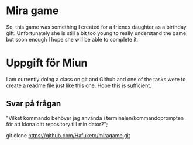 # Mira game

So, this game was something I created for a friends daughter as a birthday gift. Unfortunately she is still a bit too young to really understand the game, but soon enough I hope she will be able to complete it.

# Uppgift för Miun

I am currently doing a class on git and Github and one of the tasks were to create a readme file just like this one. Hope this is sufficient.

## Svar på frågan
"Vilket kommando behöver jag använda i terminalen/kommandoprompten för att klona ditt repository till min dator?";

git clone https://github.com/Hafuketo/miragame.git
